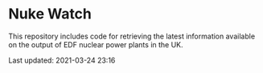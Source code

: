 # Nuke Watch

This repository includes code for retrieving the latest information available on the output of EDF nuclear power plants in the UK.

Last updated: 2021-03-24 23:16